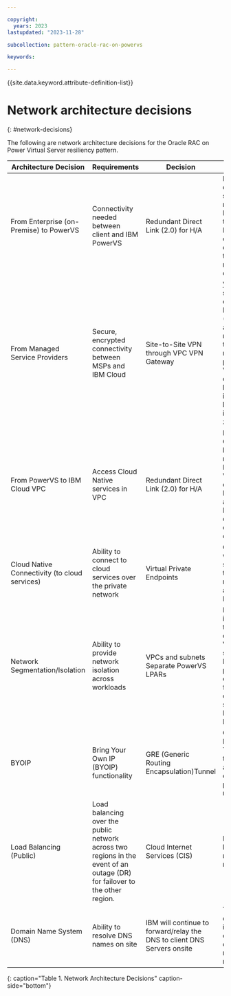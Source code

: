 ```yaml
---

copyright:
  years: 2023
lastupdated: "2023-11-28"

subcollection: pattern-oracle-rac-on-powervs

keywords:

---
```


{{site.data.keyword.attribute-definition-list}}

# Network architecture decisions
{: #network-decisions}

The following are network architecture decisions for the Oracle RAC on Power Virtual Server resiliency pattern.

|**Architecture Decision**                                   | **Requirements**                                                                                                           | **Decision**                                                      | **Rationale**                                                                                                                                                                                                                                                   |
|-----------------------------------------------|----------------------------------------------------------------------------------------------------------------------------|-------------------------------------------------------------------------|-----------------------------------------------------------------------------------------------------------------------------------------------------------------------------------------------------------------------------------------------------------------------------|
| From Enterprise (on-Premise) to PowerVS       | Connectivity needed between client and IBM PowerVS                                                                         | Redundant Direct Link (2.0) for H/A                                     | Preferred depending on security requirements. Lower cost than DL Dedicated and choose from different throughput and metering options                                                                                                                                        |
| From Managed Service Providers                | Secure, encrypted connectivity between MSPs and IBM Cloud                                                                  | Site-to-Site VPN through VPC VPN Gateway                                | [VPN Gateway](https://cloud.ibm.com/docs/vpc?topic=vpc-using-vpn) - securely connect Virtual Private Cloud (VPC) to another private network (site-to-site) for management purposes. A VPN gateway consists of two back-end instances for high availability in the same zone |
| From PowerVS to IBM Cloud VPC                 | Access Cloud Native services in VPC                                                                                        | Redundant Direct Link (2.0) for H/A                                     | DL and Transit Gateway(TGW), both are required for PowerVS to VPC network connectivity. DL is included as part of the PowerVS offering for this connectivity only                                                                                                                            |
| Cloud Native Connectivity (to cloud services) | Ability to connect to cloud services over the private network                                                              | Virtual Private Endpoints                                               | Communicate with IBM Cloud services over the private network using a Virtual Private Endpoint (VPE)                                                                                                                                                                         |
| Network Segmentation/Isolation                | Ability to provide network isolation across workloads                                                                      | VPCs and subnets Separate PowerVS LPARs                                 | Native VPC isolation through the use of separate VPCs and subnets in PowerVS for prod, non-prod environments for separation of workload /  separation of PowerVS LPARs                                                                                                      |
| BYOIP                                         | Bring Your Own IP (BYOIP) functionality                                                                                    | GRE (Generic Routing Encapsulation)Tunnel                               | Connecting the PowerVS to TGW for routes to be advertised to enable on-premise user routing                                                                                                                                                                                 |
|  Load Balancing (Public)                      | Load balancing over the public network across two regions in the event of an outage (DR) for failover to the other region. | Cloud Internet Services (CIS)                                           | Public load balancing for resiliency needs.                                                                                                                                                                                                                                 |
| Domain Name System (DNS)                      | Ability to resolve DNS names on site                                                                                       | IBM will continue to forward/relay the DNS to client DNS Servers onsite | This is the default option in the absence of a specific customer requirement to manage DNS                                                                                                                                                                                  |
{: caption="Table 1. Network Architecture Decisions" caption-side="bottom"}
